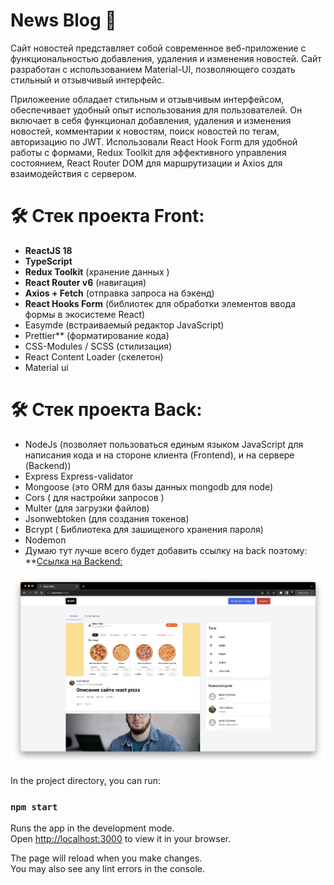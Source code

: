 # News Blog 📰

Cайт новостей представляет собой современное веб-приложение с функциональностью добавления, удаления и изменения новостей. Сайт разработан с использованием Material-UI, позволяющего создать стильный и отзывчивый интерфейс.

Приложеение обладает стильным и отзывчивым интерфейсом, обеспечивает удобный опыт использования для пользователей. Он включает в себя функционал добавления, удаления и изменения новостей, комментарии к новостям, поиск новостей по тегам, авторизацию по JWT. Использовали React Hook Form для удобной работы с формами, Redux Toolkit для эффективного управления состоянием, React Router DOM для маршрутизации и Axios для взаимодействия с сервером.

# 🛠 Стек проекта Front:

- **ReactJS 18**
- **TypeScript**
- **Redux Toolkit** (хранение данных )
- **React Router v6** (навигация)
- **Axios + Fetch** (отправка запроса на бэкенд)
- **React Hooks Form** (библиотек для обработки элементов ввода формы в экосистеме React)
- Easymde (встраиваемый редактор JavaScript)
- Prettier\*\* (форматирование кода)
- CSS-Modules / SCSS (стилизация)
- React Content Loader (скелетон)
- Material ui

# 🛠 Стек проекта Back:

- NodeJs (позволяет пользоваться единым языком JavaScript для написания кода и на стороне клиента (Frontend), и на сервере (Backend))
- Express Express-validator
- Mongoose (это ORM для базы данных mongodb для node)
- Cors ( для настройки запросов )
- Мulter (для загрузки файлов)
- Jsonwebtoken (для создания токенов)
- Bcrypt ( Библиотека для зашищеного хранения пароля)
- Nodemon
- Думаю тут лучше всего будет добавить ссылку на back поэтому:
  \*\*[Ссылка на Backend:](https://github.com/Boisglar/blog-site-backend)

![Image alt](https://github.com/Boisglar/blog-site-frontend/blob/main/Главная%20страница.png?raw=true)

In the project directory, you can run:

### `npm start`

Runs the app in the development mode.\
Open [http://localhost:3000](http://localhost:3000) to view it in your browser.

The page will reload when you make changes.\
You may also see any lint errors in the console.
